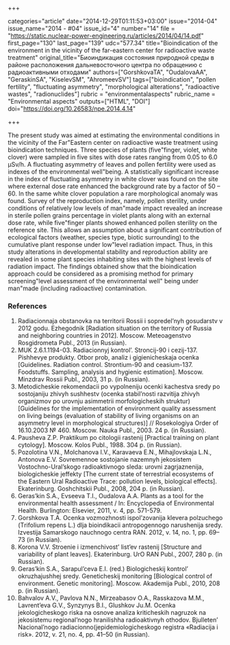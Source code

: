 +++

categories="article"
date="2014-12-29T01:11:53+03:00"
issue="2014-04"
issue_name="2014 - #04"
issue_id="4"
number="14"
file = "https://static.nuclear-power-engineering.ru/articles/2014/04/14.pdf"
first_page="130"
last_page="139"
udc="577.34"
title="Bioindication of the environment in the vicinity of the far-eastern center for radioactive waste treatment"
original_title="Биоиндикация состояния природной среды в районе расположения дальневосточного центра по обращению с радиоактивными отходами"
authors=["GorshkovаТА", "OudalovaAА", "GeraskinSA", "KiselevSM", "AhromeevSV"]
tags=["bioindication", "pollen fertility", "fluctuating asymmetry", "morphological alterations", "radioactive wastes", "radionuclides"]
rubric = "environmentalaspects"
rubric_name = "Environmental aspects"
outputs=["HTML", "DOI"]
doi="https://doi.org/10.26583/npe.2014.4.14"

+++

The present study was aimed at estimating the environmental conditions in the vicinity of the Far"Eastern center on radioactive waste treatment using bioindication techniques. Three species of plants (five"finger, violet, white clover) were sampled in five sites with dose rates ranging from 0.05 to 6.0 μSv/h. A fluctuating asymmetry of leaves and pollen fertility were used as indexes of the environmental well"being. A statistically significant increase in the index of fluctuating asymmetry in white clover was found on the site where external dose rate enhanced the background rate by a factor of 50 – 60. In the same white clover population a rare morphological anomaly was found. Survey of the reproduction index, namely, pollen sterility, under conditions of relatively low levels of man"made impact revealed an increase in sterile pollen grains percentage in violet plants along with an external dose rate, while five"finger plants showed enhanced pollen sterility on the reference site. This allows an assumption about a significant contribution of ecological factors (weather, species type, biotic surrounding) to the cumulative plant response under low"level radiation impact. Thus, in this study alterations in developmental stability and reproduction ability are revealed in some plant species inhabiting sites with the highest levels of radiation impact. The findings obtained show that the bioindication approach could be considered as a promising method for primary screening"level assessment of the environmental well" being under man"made (including radioactive) contamination.

### References

1. Radiacionnaja obstanovka na territorii Rossii i sopredel’nyh gosudarstv v 2012 godu. Ezhegodnik [Radiation situation on the territory of Russia and neighboring countries in 2012]. Moscow. Meteoagenstvo Rosgidrometa Publ., 2013 (in Russian).
2. MUK 2.6.1.1194-03. Radiacionnyj kontrol’. Stroncij-90 i cezij-137. Pishhevye produkty. Otbor prob, analiz i gigienicheskaja ocenka [Guidelines. Radiation control. Strontium-90 and ceasium-137. Foodstuffs. Sampling, analysis and hygienic estimation]. Moscow. Minzdrav Rossii Publ., 2003, 31 p. (in Russian).
3. Metodicheskie rekomendacii po vypolneniju ocenki kachestva sredy po sostojaniju zhivyh sushhestv (ocenka stabil’nosti razvitija zhivyh organizmov po urovnju asimmetrii morfologicheskih struktur) [Guidelines for the implementation of environment quality assessment on living beings (evaluation of stability of living organisms on an asymmetry level in morphological structures)] // Rosekologiya Order of 16.10.2003 № 460. Moscow. Nauka Publ., 2003. 24 p. (in Russian).
4. Pausheva Z.P. Praktikum po citologii rastenij [Practical training on plant cytology]. Moscow. Kolos Publ., 1988. 304 p. (in Russian).
5. Pozolotina V.N., Molchanova I.V., Karavaeva E.N., Mihajlovskaja L.N., Antonova E.V. Sovremennoe sostojanie nazemnyh jekosistem Vostochno-Ural’skogo radioaktivnogo sleda: urovni zagrjaznenija, biologicheskie jeffekty [The current state of terrestrial ecosystems of the Eastern Ural Radioactive Trace: pollution levels, biological effects]. Ekaterinburg. Goshchitskii Publ., 2008, 204 p. (in Russian).
6. Geras’kin S.A., Evseeva T.I., Oudalova A.A. Plants as a tool for the environmental health assessment / In: Encyclopedia of Environmental Health. Burlington: Elsevier, 2011, v. 4, pp. 571-579.
7. Gorshkova T.A. Ocenka vozmozhnosti ispol’zovanija klevera polzuchego (Тrifolium repens L.) dlja bioindikacii antropogennogo narushenija sredy. Izvestija Samarskogo nauchnogo centra RAN. 2012, v. 14, no. 1, pp. 69–73 (in Russian).
8. Korona V.V. Stroenie i izmenchivost’ list’ev rastenij [Structure and variability of plant leaves]. Ekaterinburg. UrO RAN Publ., 2007, 280 p. (in Russian).
9. Geras’kin S.A., Sarapul’ceva E.I. (red.) Biologicheskij kontrol’ okruzhajushhej sredy. Geneticheskij monitoring [Biological control of environment. Genetic monitoring]. Moscow. Akademija Publ., 2010, 208 p. (in Russian).
10. Bahvalov A.V., Pavlova N.N., Mirzeabasov O.A., Rasskazova M.M., Lavrent’eva G.V., Synzynys B.I., Glushkov Ju.M. Ocenka jekologicheskogo riska na osnove analiza kriticheskih nagruzok na jekosistemu regional’nogo hranilishha radioaktivnyh othodov. Bjulleten’ Nacional’nogo radiacionno(jepidemiologicheskogo registra «Radiacija i risk». 2012, v. 21, no. 4, pp. 41–50 (in Russian).